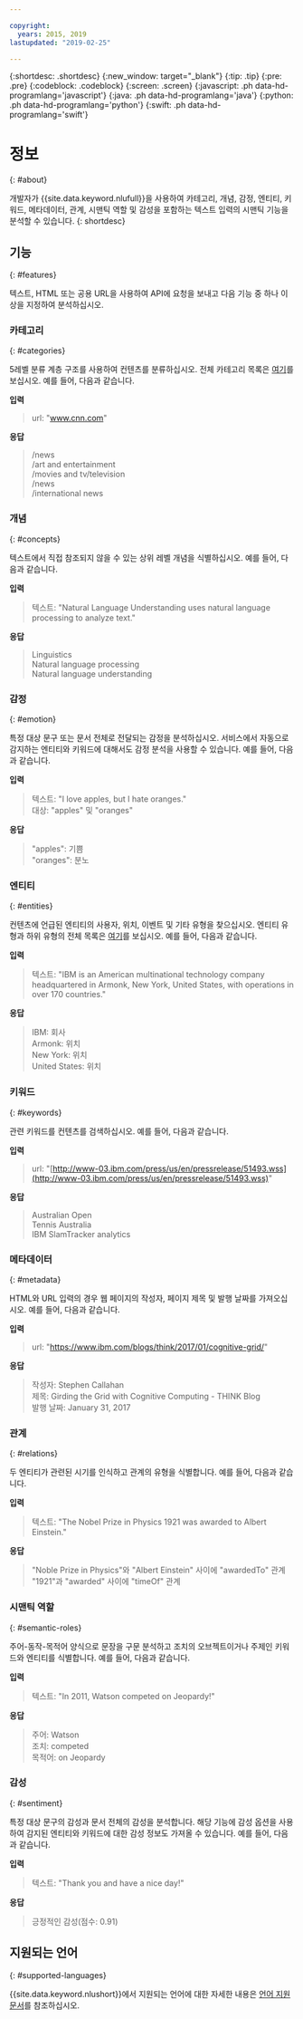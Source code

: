 ```yaml
---

copyright:
  years: 2015, 2019
lastupdated: "2019-02-25"

---
```


{:shortdesc: .shortdesc}
{:new_window: target="_blank"}
{:tip: .tip}
{:pre: .pre}
{:codeblock: .codeblock}
{:screen: .screen}
{:javascript: .ph data-hd-programlang='javascript'}
{:java: .ph data-hd-programlang='java'}
{:python: .ph data-hd-programlang='python'}
{:swift: .ph data-hd-programlang='swift'}

# 정보
{: #about}

개발자가 {{site.data.keyword.nlufull}}을 사용하여 카테고리, 개념, 감정, 엔티티, 키워드, 메타데이터, 관계, 시맨틱 역할 및 감성을 포함하는 텍스트 입력의 시맨틱 기능을 분석할 수 있습니다.
{: shortdesc}

## 기능
{: #features}

텍스트, HTML 또는 공용 URL을 사용하여 API에 요청을 보내고 다음 기능 중 하나 이상을 지정하여 분석하십시오.

### 카테고리
{: #categories}

5레벨 분류 계층 구조를 사용하여 컨텐츠를 분류하십시오. 전체 카테고리 목록은 [여기](/docs/services/natural-language-understanding?topic=natural-language-understanding-categories-hierarchy)를 보십시오. 예를 들어, 다음과 같습니다.

**입력**
> url: "www.cnn.com"

**응답**
> /news </br>
> /art and entertainment </br>
> /movies and tv/television </br>
> /news </br>
> /international news

### 개념
{: #concepts}

텍스트에서 직접 참조되지 않을 수 있는 상위 레벨 개념을 식별하십시오. 예를 들어, 다음과 같습니다.

**입력**
> 텍스트: "Natural Language Understanding uses natural language processing to analyze text."

**응답**
> Linguistics </br>
> Natural language processing </br>
> Natural language understanding

### 감정
{: #emotion}

특정 대상 문구 또는 문서 전체로 전달되는 감정을 분석하십시오. 서비스에서 자동으로 감지하는 엔티티와 키워드에 대해서도 감정 분석을 사용할 수 있습니다. 예를 들어, 다음과 같습니다.

**입력**
> 텍스트: "I love apples, but I hate oranges." </br>
> 대상: "apples" 및 "oranges"

**응답**
> "apples": 기쁨 </br>
> "oranges": 분노

### 엔티티
{: #entities}

컨텐츠에 언급된 엔티티의 사용자, 위치, 이벤트 및 기타 유형을 찾으십시오. 엔티티 유형과 하위 유형의 전체 목록은 [여기](/docs/services/natural-language-understanding?topic=natural-language-understanding-entity-type-systems)를 보십시오. 예를 들어, 다음과 같습니다.

**입력**
> 텍스트: "IBM is an American multinational technology company headquartered in Armonk, New York, United States, with operations in over 170 countries."

**응답**
> IBM: 회사 </br>
> Armonk: 위치 </br>
> New York: 위치 </br>
> United States: 위치

### 키워드
{: #keywords}

관련 키워드를 컨텐츠를 검색하십시오. 예를 들어, 다음과 같습니다.

**입력**
>url: "[http://www-03.ibm.com/press/us/en/pressrelease/51493.wss](http://www-03.ibm.com/press/us/en/pressrelease/51493.wss)"

**응답**
>Australian Open </br>
>Tennis Australia </br>
>IBM SlamTracker analytics

### 메타데이터
{: #metadata}

HTML와 URL 입력의 경우 웹 페이지의 작성자, 페이지 제목 및 발행 날짜를 가져오십시오. 예를 들어, 다음과 같습니다.

**입력**
>url: "https://www.ibm.com/blogs/think/2017/01/cognitive-grid/"

**응답**
>작성자: Stephen Callahan </br>
>제목: Girding the Grid with Cognitive Computing - THINK Blog </br>
>발행 날짜: January 31, 2017

### 관계
{: #relations}

두 엔티티가 관련된 시기를 인식하고 관계의 유형을 식별합니다. 예를 들어, 다음과 같습니다.

**입력**
>텍스트: "The Nobel Prize in Physics 1921 was awarded to Albert Einstein."

**응답**
>"Noble Prize in Physics"와 "Albert Einstein" 사이에 "awardedTo" 관계 </br>
>"1921"과 "awarded" 사이에 "timeOf" 관계

### 시맨틱 역할
{: #semantic-roles}

주어-동작-목적어 양식으로 문장을 구문 분석하고 조치의 오브젝트이거나 주제인 키워드와 엔티티를 식별합니다. 예를 들어, 다음과 같습니다.

**입력**
>텍스트: "In 2011, Watson competed on Jeopardy!"

**응답**
>주어: Watson </br>
>조치: competed </br>
>목적어: on Jeopardy

### 감성
{: #sentiment}

특정 대상 문구의 감성과 문서 전체의 감성을 분석합니다. 해당 기능에 감성 옵션을 사용하여 감지된 엔티티와 키워드에 대한 감성 정보도 가져올 수 있습니다. 예를 들어, 다음과 같습니다.

**입력**
>텍스트: "Thank you and have a nice day!"

**응답**
>긍정적인 감성(점수: 0.91)

## 지원되는 언어
{: #supported-languages}

{{site.data.keyword.nlushort}}에서 지원되는 언어에 대한 자세한 내용은 [언어 지원 문서](/docs/services/natural-language-understanding?topic=natural-language-understanding-language-support)를 참조하십시오.
